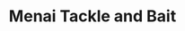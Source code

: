 ---
title: "Menai Tackle and Bait"
url: /porthaethwy-menai-bridge/menai-tackle-and-bait/
shop: fishing
---